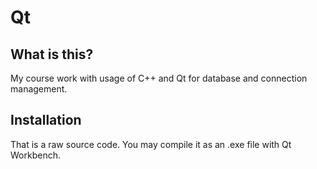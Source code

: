 # Qt

What is this?
-------------
My course work with usage of C++ and Qt for database and connection management.

Installation
-----------
That is a raw source code. You may compile it as an .exe file with Qt Workbench.
